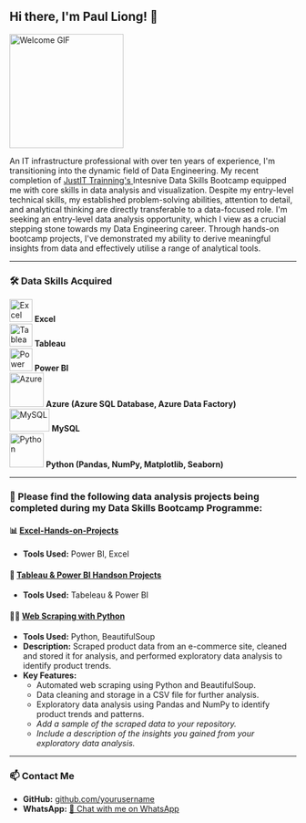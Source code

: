 ## Hi there, I'm Paul Liong! 🙂

<img src="https://github.com/user-attachments/assets/139b5542-b53e-4331-b8bb-50409b5aa51e" alt="Welcome GIF" width="200" height="200"/>


An IT infrastructure professional with over ten years of experience, I'm transitioning into the dynamic field of Data Engineering. My recent completion of [JustIT Trainning's ](https://www.justit.co.uk/)Intesnive Data Skills Bootcamp equipped me with core skills in data analysis and visualization. Despite my entry-level technical skills, my established problem-solving abilities, attention to detail, and analytical thinking are directly transferable to a data-focused role. I'm seeking an entry-level data analysis opportunity, which I view as a crucial stepping stone towards my Data Engineering career. Through hands-on bootcamp projects, I've demonstrated my ability to derive meaningful insights from data and effectively utilise a range of analytical tools.

---

### 🛠 Data Skills Acquired

<p align="left">
  <img src="https://www.logo.wine/a/logo/Microsoft_Excel/Microsoft_Excel-Logo.wine.svg" alt="Excel" width="40" height="40"/> <b>Excel</b>
  <br>
  <img src="https://cdn.worldvectorlogo.com/logos/tableau-software.svg" alt="Tableau" width="40" height="40"/> <b>Tableau</b>
  <br>
  <img src="https://cdn-dynmedia-1.microsoft.com/is/image/microsoftcorp/Hero_BPI_icon1?resMode=sharp2&op_usm=1.5,0.65,15,0&wid=96&hei=96&qlt=100&fmt=png-alpha&fit=constrain" alt="Power BI" width="40" height="40"/> <b>Power BI</b>
  <br>
  <img src="https://upload.wikimedia.org/wikipedia/commons/a/a8/Microsoft_Azure_Logo.svg" alt="Azure" width="60" height="60"/> <b>Azure (Azure SQL Database, Azure Data Factory)</b>
  <br>
  <img src="https://upload.wikimedia.org/wikipedia/commons/0/0a/MySQL_textlogo.svg" alt="MySQL" width="70" height="40"/> <b>MySQL</b>
  <br>
  <img src="https://upload.wikimedia.org/wikipedia/commons/c/c3/Python-logo-notext.svg" alt="Python" width="60" height="60"/> <b>Python (Pandas, NumPy, Matplotlib, Seaborn)</b>
</p>

---

### 🚀 Please find the following data analysis projects being completed during my Data Skills Bootcamp Programme:

#### 📊 [Excel-Hands-on-Projects](https://paulliong-portfolio.github.io/Excel-Hands-on-Project/)

- **Tools Used:** Power BI, Excel

#### 📌 [Tableau & Power BI Handson Projects](https://github.com/yourusername/customer-segmentation)
- **Tools Used:** Tabeleau & Power BI


#### 🕵️‍♂️ [Web Scraping with Python](https://github.com/yourusername/web-scraping-project)
- **Tools Used:** Python, BeautifulSoup
- **Description:** Scraped product data from an e-commerce site, cleaned and stored it for analysis, and performed exploratory data analysis to identify product trends.
- **Key Features:**
  - Automated web scraping using Python and BeautifulSoup.
  - Data cleaning and storage in a CSV file for further analysis.
  - Exploratory data analysis using Pandas and NumPy to identify product trends and patterns.
  - *Add a sample of the scraped data to your repository.*
  - *Include a description of the insights you gained from your exploratory data analysis.*

---

### 📫 Contact Me

- **GitHub:** [github.com/yourusername](https://github.com/yourusername)
- **WhatsApp:** [📱 Chat with me on WhatsApp](https://wa.me/YOUR_PHONE_NUMBER)
